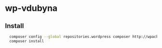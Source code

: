 # wp-vdubyna

## Install

```bash
  composer config --global repositories.wordpress composer http://wpackagist.org/
  composer install
```
